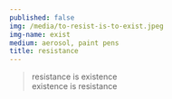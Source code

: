 ```yaml
---
published: false
img: /media/to-resist-is-to-exist.jpeg
img-name: exist
medium: aerosol, paint pens
title: resistance
---
```



> resistance is existence  
> existence is resistance
